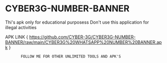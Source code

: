 # CYBER3G-NUMBER-BANNER
Thi's apk only for educational purposess Don't use this application for illegal activities


 APK LINK { https://github.com/CYBER-3G/CYBER3G-NUMBER-BANNER/raw/main/CYBER3G%20WHATSAPP%20NUMBER%20BANNER.apk }
           
           
           
           
           
           FOLLOW ME FOR OTHER UNLIMITED TOOLS AND APK'S
